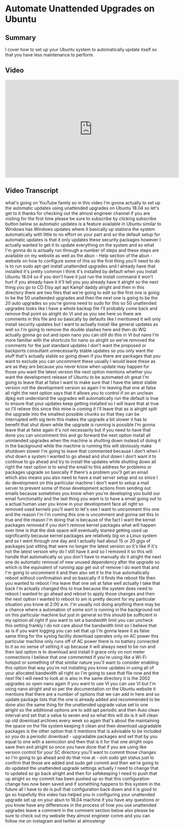 # Automate Unattended Upgrades on Ubuntu 

## Summary

I cover how  to set up your Ubuntu system to automatically update itself so that you have less maintenance to perform. 

## Video

<iframe width="560" height="315" src="https://www.youtube.com/embed/edjxjL-ft4g" frameborder="0" allow="accelerometer; autoplay; encrypted-media; gyroscope; picture-in-picture" allowfullscreen></iframe>

## Video Transcript

what's going on YouTube family so in
this video I'm gonna actually to set up
the automatic updates using unattended
upgrades on Ubuntu 18.04 so let's get to
it
thanks for checking out the almost
engineer channel if you are visiting for
the first time please be sure to
subscribe by clicking subscribe button
below so automatic updates is a feature
available in Ubuntu similar to Windows
has Windows updates where it basically
up stations the system automatically
with little to no effort on your part
and so the default setup for automatic
updates is that it only updates these
security packages however I actually
wanted to get it to update everything on
the system and so what I'm gonna do is
actually run through a number of steps
and these steps are available on my
website as well as the abun - Help
section of the abun - website on how to
configure some of this so the first
thing you'll need to do is to run sudo
apt-get install unattended upgrades and
I already have that installed it's
pretty common I think it's installed by
default when you install Ubuntu 18.04 so
if you don't have it just run the
install command it won't hurt if you
already have it it'll tell you you
already have it alright so the next
thing you go to CD Etsy apt apt Kampf
daddy alright and then in this directory
there are two files that we're going to
edit so the first one is going to be the
50 unattended upgrades and then the next
one is going to be the 20 auto upgrades
so you're gonna need to sudo for this so
50 unattended upgrades looks like I have
a whole backup file I'll probably come
back and remove that
point so alright do VI and as you see
here so there are comments in this file
and so basically by defaults like I
mentioned it will only install security
updates but I want to actually install
like general updates as well so I'm
going to remove the double slashes here
and then do WQ actually gonna go out and
open nano you can still do this in VI
but nano I'm more familiar with the
shortcuts for nano so alright so we've
removed the comments for the just
standard updates I don't want the
proposed or backports
consultant unnecessarily stable updates
so you only want the stuff that's
actually stable so going down if you
there are packages that you want to
exclude you can uncomment these usually
I would leave these as are as they are
because you never know when update may
happen for those you want the latest
version
the next option mentions whether you
want the development release of Ubuntu
to be automated oh great I'm going to
leave that at false I want to make sure
that I have the latest stable version
not the development version so again I'm
leaving that one at false
all right the next option says that it
allows you to control if on an unclean
dpkg exit understand the upgrades will
automatically run the default is true to
ensure that your updates keep getting
installed so I will leave that at true
so I'll relieve this since this mine is
coming it I'll leave that as is
alright split the upgrade into the
smallest possible chunks so that they
can be interrupted with sig term this
makes the upgrade a bit slower it has to
benefit that shut down while the upgrade
is running is possible I'm gonna leave
that at false again it's not necessarily
but if you need to have that done you
can uncomment this and go forward the
next option install all unintended
upgrades when the machine is shutting
down instead of doing it in the
background while the machine is running
this will obviously make shutdown slower
I'm going to leave that commented
because I don't when I shut down a
system I wanted to go ahead and shut
down I don't want it to continue to go
ahead and try to install the updates
while shutting down all right the next
option is to send the email to this
address for problems or packages upgrade
so basically if there's a problem you'll
get an email which also means you also
need to have a mail server setup and so
since I do development on this
particular machine I don't want to setup
a mail server to prevent some of those
development actions from sending out
emails because sometimes you know when
you're developing you build our email
functionality and the last thing you
want is to have a email going out to a
actual human user you know in your
development face
all right so removed used kernels you'll
want to let's see I want to uncomment
this one and the reason I'm I'm coming
this one is uncomment and gonna set this
to true and the reason I'm doing that is
because of the fact I want the kernel
packages removed if you don't remove
kernel packages what will happen over
time is that the disk space will
eventually started getting used up
significantly because kernel packages
are relatively big on a Linux system and
so I went through one day and I actually
had about 15 or 20 gigs of packages just
sitting that were no longer the latest
version so it's like if it's not the
latest version why do I still have it
and so I removed it so this will handle
that automatically so you don't have to
manually do it alright the next one do
automatic removal of new unused
dependency after the upgrade so which is
the equivalent of running app get out of
remove I do want that and I'm going to
uncomment it and then also set it to the
true automatically reboot without
confirmation and so basically if it
finds the reboot file then you wanted to
reboot i'ma leave that one set at false
well actually I take that back I'm
actually changed this to true because
the system does need to reboot I wanted
to go ahead and reboot to apply those
changes and then the next option
I wanted to reboot to am is pretty
decent for my particular situation you
know at 2:00 a.m. I'm usually not doing
anything there may be a chance where a
automation of some sort is running in
the background not on this particular
machine but just in general so this
should be sufficient in my opinion all
right if you want to set a bandwidth
limit you can uncheck this setting
frankly I do not care about the
bandwidth limit so I believe that as is
if you want logging you can set that up
I'm gonna leave it as false same thing
for the syslog facility download
operates only on AC power this
particular machine only runs off of AC
power there is no battery connected to
it so no sense of setting it up because
it will always need to be run and then
last option is to download and install
it grace only on non meter connections I
believe that one commented if you're
using like a Wi-Fi hotspot or something
of that similar nature you'll want to
consider enabling this option that way
you're not installing you know updates
in using all of your allocated bandwidth
all right so I'm going to save that file
now and
the next file I will need to look at is
also in the same directory it is the
2002 upgrades so open nano again if you
want to use VI you can use VI but I'm
using nano alright and so per the
documentation on the Ubuntu website it
mentions that there are a number of
options that we can add in here and so
update package lists that the one is
already added and recommended to be done
also the same thing for the unattended
upgrade value set to one alright so the
additional options are to add apt
periodic and then Auto clean interval
and set that a value to seven and so
what this will do is it will clean up
old download archives every week so
again that's about the maintaining the
space on the file system keeping it
clean and then download upgradable
packages is the other option that it
mentions that is advisable to be
included so you do a periodic download -
upgradable packages and set that by you
equal to one with a semicolon and then
that is it for that one alright oops
save then exit alright so once you have
done that if you are using like version
control for your SC directory you'll
want to commit those changes so I'm
going to go ahead and do that now at -
ooh sudo get status just to confirm that
those are added and sudo get commit
and then we're going to do updated the
unattended upgrade settings actually I
need to change that to updated so go
back alright
and then for safekeeping I need to push
that up
alright so my commit has been pushed up
so that this configuration change has
now been saved and if something happens
to this system in the future all I have
to do is pull that configuration back
down and it is good to go so hopefully
this video has helped you in configuring
your unattended upgrade set up on your
abun to 18.04 machine if you have any
questions or you know have any
differences in the process of how you
use unattended upgrades leave a comment
in the comment section below also please
be sure to check out my website they
almost engineer comm and you can follow
me on instagram and twitter at almostengr

